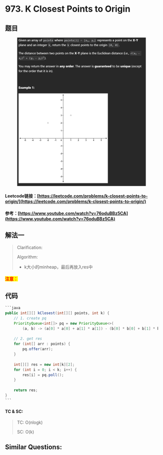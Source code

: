 # 973. K Closest Points to Origin

## 题目

<figure><img src=".gitbook/assets/image (181).png" alt=""><figcaption></figcaption></figure>

#### Leetcode链接：[https://leetcode.com/problems/k-closest-points-to-origin/](https://leetcode.com/problems/k-closest-points-to-origin/)

#### 参考：[https://www.youtube.com/watch?v=76oduBBz5CA](https://www.youtube.com/watch?v=76oduBBz5CA)

## 解法一

> Clarification:&#x20;
>
> Algorithm:&#x20;
>
> * k大小的minheap，最后再放入res中

#### <mark style="color:red;">注意：</mark>

## 代码

````java
```java
public int[][] kClosest(int[][] points, int k) {
    // 1. create pq
    PriorityQueue<int[]> pq = new PriorityQueue<>(
        (a, b) -> (a[0] * a[0] + a[1] * a[1]) - (b[0] * b[0] + b[1] * b[1]));

    // 2. get res
    for (int[] arr : points) {
        pq.offer(arr);
    }

    int[][] res = new int[k][2];
    for (int i = 0; i < k; i++) {
        res[i] = pq.poll();
    }

    return res;
}
```
````

#### TC & SC:&#x20;

> TC: O(nlogk)
>
> SC: O(k)

## **Similar Questions:**&#x20;
